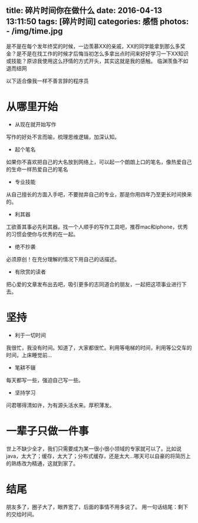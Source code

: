 title: 碎片时间你在做什么
date: 2016-04-13 13:11:50
tags: [碎片时间]
categories: 感悟
photos:
	- /img/time.jpg
---
是不是在每个发年终奖的时候，一边羡慕XX的亲戚，XX的同学能拿到那么多奖金？是不是在找工作的时候才后悔当初怎么多拿出点时间来好好学习一下XX知识或技能？原谅我使用这么抒情的方式开头，其实这就是我的感触。
临渊羡鱼不如退而结网
<!--more-->
以下适合像我一样不善言辞的程序员
# 从哪里开始

 - 从现在就开始写作

写作的好处不言而喻，梳理思维逻辑，加深认知。
 - 起个笔名

如果你不喜欢把自己的大名放到网络上，可以起一个朗朗上口的笔名，像热爱自己的生命一样热爱自己的笔名
 - 专业技能

从自己擅长的方面入手吧，不要抛弃自己的专业，那是你用四年乃至更长时间换来的。
 - 利其器

工欲善其事必先利其器。找一个人顺手的写作工具吧，推荐mac和iphone，优秀的习惯会使你与优秀的在一起。
 - 绝不抄袭

必须原创！在充分理解的情况下用自己的话描述。
 - 有欣赏的读者

把心爱的文章发布出去吧，吸引更多的志同道合的朋友，一起把这项事业进行下去。

# 坚持

 - 利于一切时间

我很忙，我没有时间。知道了，大家都很忙。利用等电梯的时间，利用等公交车的时间，上床睡觉前…
 - 笔耕不辍

每天都写一些，强迫自己写一些。
 - 坚持学习
 
问君哪得清如许，为有源头活水来。厚积薄发。

# 一辈子只做一件事
世上不缺少全才，我们只需要成为某一很小很小领域的专家就可以了。比如说java，太大了；缓存，太大了；分布式缓存，还是太大…哪天可以自豪的将简历上的熟练改为精通，这就到家了。

# 结尾

朋友多了，圈子大了，眼界宽了，后面的事情不用多说了。
用一句话结尾：剩下的交给时间。